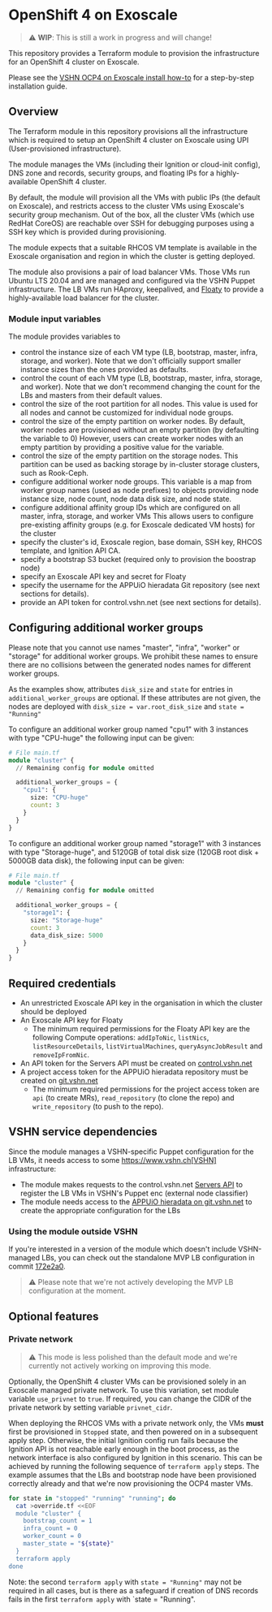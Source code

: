 # OpenShift 4 on Exoscale

> :warning: **WIP**: This is still a work in progress and will change!

This repository provides a Terraform module to provision the infrastructure for an OpenShift 4 cluster on Exoscale.

Please see the [VSHN OCP4 on Exoscale install how-to](https://openshift.docs.vshn.ch/oc4/how-tos/exoscale/install.html) for a step-by-step installation guide.

## Overview

The Terraform module in this repository provisions all the infrastructure which is required to setup an OpenShift 4 cluster on Exoscale using UPI (User-provisioned infrastructure).

The module manages the VMs (including their Ignition or cloud-init config), DNS zone and records, security groups, and floating IPs for a highly-available OpenShift 4 cluster.

By default, the module will provision all the VMs with public IPs (the default on Exoscale), and restricts access to the cluster VMs using Exoscale's security group mechanism.
Out of the box, all the cluster VMs (which use RedHat CoreOS) are reachable over SSH for debugging purposes using a SSH key which is provided during provisioning.

The module expects that a suitable RHCOS VM template is available in the Exoscale organisation and region in which the cluster is getting deployed.

The module also provisions a pair of load balancer VMs.
Those VMs run Ubuntu LTS 20.04 and are managed and configured via the VSHN Puppet infrastructure.
The LB VMs run HAproxy, keepalived, and [Floaty](https://github.com/vshn/floaty/) to provide a highly-available load balancer for the cluster.

### Module input variables

The module provides variables to

* control the instance size of each VM type (LB, bootstrap, master, infra, storage, and worker).
  Note that we don't officially support smaller instance sizes than the ones provided as defaults.
* control the count of each VM type (LB, bootstrap, master, infra, storage, and worker).
  Note that we don't recommend changing the count for the LBs and masters from their default values.
* control the size of the root partition for all nodes.
  This value is used for all nodes and cannot be customized for individual node groups.
* control the size of the empty partition on worker nodes.
  By default, worker nodes are provisioned without an empty partition (by defaulting the variable to 0)
  However, users can create worker nodes with an empty partition by providing a positive value for the variable.
* control the size of the empty partition on the storage nodes.
  This partition can be used as backing storage by in-cluster storage clusters, such as Rook-Ceph.
* configure additional worker node groups.
  This variable is a map from worker group names (used as node prefixes) to objects providing node instance size, node count, node data disk size, and node state.
* configure additional affinity group IDs which are configured on all master, infra, storage, and worker VMs
  This allows users to configure pre-existing affinity groups (e.g. for Exoscale dedicated VM hosts) for the cluster
* specify the cluster's id, Exoscale region, base domain, SSH key, RHCOS template, and Ignition API CA.
* specify a bootstrap S3 bucket (required only to provision the boostrap node)
* specify an Exoscale API key and secret for Floaty
* specify the username for the APPUiO hieradata Git repository (see next sections for details).
* provide an API token for control.vshn.net (see next sections for details).

## Configuring additional worker groups

Please note that you cannot use names "master", "infra", "worker" or "storage" for additional worker groups.
We prohibit these names to ensure there are no collisions between the generated nodes names for different worker groups.

As the examples show, attributes `disk_size` and `state` for entries in `additional_worker_groups` are optional.
If these attributes are not given, the nodes are deployed with `disk_size = var.root_disk_size` and `state = "Running"`

To configure an additional worker group named "cpu1" with 3 instances with type "CPU-huge" the following input can be given:

```terraform
# File main.tf
module "cluster" {
  // Remaining config for module omitted

  additional_worker_groups = {
    "cpu1": {
      size: "CPU-huge"
      count: 3
    }
  }
}
```

To configure an additional worker group named "storage1" with 3 instances with type "Storage-huge", and 5120GB of total disk size (120GB root disk + 5000GB data disk), the following input can be given:

```terraform
# File main.tf
module "cluster" {
  // Remaining config for module omitted

  additional_worker_groups = {
    "storage1": {
      size: "Storage-huge"
      count: 3
      data_disk_size: 5000
    }
  }
}
```

## Required credentials

* An unrestricted Exoscale API key in the organisation in which the cluster should be deployed
* An Exoscale API key for Floaty
  * The minimum required permissions for the Floaty API key are the following Compute operations: `addIpToNic`, `listNics`, `listResourceDetails`, `listVirtualMachines`, `queryAsyncJobResult` and `removeIpFromNic`.
* An API token for the Servers API must be created on [control.vshn.net](https://control.vshn.net/tokens/_create/servers)
* A project access token for the APPUiO hieradata repository must be created on [git.vshn.net](https://git.vshn.net/appuio/appuio_hieradata/-/settings/access_tokens)
  * The minimum required permissions for the project access token are `api` (to create MRs), `read_repository` (to clone the repo) and `write_repository` (to push to the repo).

## VSHN service dependencies

Since the module manages a VSHN-specific Puppet configuration for the LB VMs, it needs access to some https://www.vshn.ch[VSHN] infrastructure:

* The module makes requests to the control.vshn.net [Servers API](https://control.docs.vshn.ch/control/api_servers.html) to register the LB VMs in VSHN's Puppet enc (external node classifier)
* The module needs access to the [APPUiO hieradata on git.vshn.net](https://git.vshn.net/appuio/appuio_hieradata) to create the appropriate configuration for the LBs

### Using the module outside VSHN

If you're interested in a version of the module which doesn't include VSHN-managed LBs, you can check out the standalone MVP LB configuration in commit [172e2a0](https://github.com/appuio/terraform-openshift4-exoscale/commit/172e2a074b6b23e995ba961da0688397a10474bb).

> :warning: Please note that we're not actively developing the MVP LB configuration at the moment.

## Optional features

### Private network

> :warning: This mode is less polished than the default mode and we're currently not actively working on improving this mode.

Optionally, the OpenShift 4 cluster VMs can be provisioned solely in an Exoscale managed private network.
To use this variation, set module variable `use_privnet` to `true`.
If required, you can change the CIDR of the private network by setting variable `privnet_cidr`.

When deploying the RHCOS VMs with a private network only, the VMs **must** first be provisioned in `Stopped` state, and then powered on in a subsequent apply step.
Otherwise, the initial Ignition config run fails because the Ignition API is not reachable early enough in the boot process, as the network interface is also configured by Ignition in this scenario.
This can be achieved by running the following sequence of `terraform apply` steps.
The example assumes that the LBs and bootstrap node have been provisioned correctly already and that we're now provisioning the OCP4 master VMs.

```bash
for state in "stopped" "running" "running"; do
  cat >override.tf <<EOF
  module "cluster" {
    bootstrap_count = 1
    infra_count = 0
    worker_count = 0
    master_state = "${state}"
  }
  terraform apply
done
```

Note: the second `terraform apply` with `state = "Running"` may not be required in all cases, but is there as a safeguard if creation of DNS records fails in the first `terraform apply` with `state = "Running".
